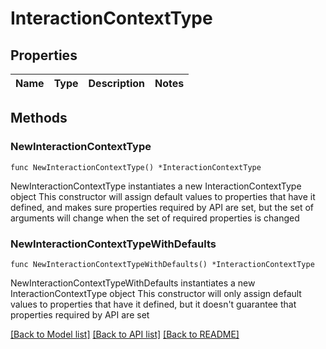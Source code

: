 # InteractionContextType

## Properties

Name | Type | Description | Notes
------------ | ------------- | ------------- | -------------

## Methods

### NewInteractionContextType

`func NewInteractionContextType() *InteractionContextType`

NewInteractionContextType instantiates a new InteractionContextType object
This constructor will assign default values to properties that have it defined,
and makes sure properties required by API are set, but the set of arguments
will change when the set of required properties is changed

### NewInteractionContextTypeWithDefaults

`func NewInteractionContextTypeWithDefaults() *InteractionContextType`

NewInteractionContextTypeWithDefaults instantiates a new InteractionContextType object
This constructor will only assign default values to properties that have it defined,
but it doesn't guarantee that properties required by API are set


[[Back to Model list]](../README.md#documentation-for-models) [[Back to API list]](../README.md#documentation-for-api-endpoints) [[Back to README]](../README.md)


